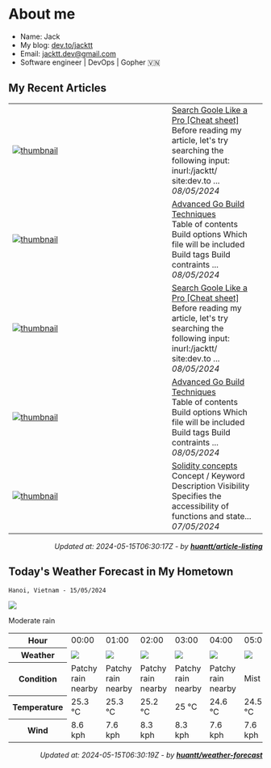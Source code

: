 # About me

- Name: Jack
- My blog: [dev.to/jacktt](https://dev.to/jacktt)
- Email: [jacktt.dev@gmail.com](mailto:jacktt.dev@gmail.com)
- Software engineer | DevOps | Gopher 🇻🇳

## My Recent Articles

<table>
        <tr>
            <td width="300px">
                <a href="https://dev.to/jacktt/search-goole-like-a-pro-cheat-sheet-4f53">
                    <img src="https://dynamic-thumbnail-dev-to.vercel.app/article/1846654/thumbnail?t=2024-05-15%2006%3a30%3a17.422647895%20%2b0000%20UTC%20m%3d%2b0.026339921" alt="thumbnail">
                </a>
            </td>
            <td>
                <a href="https://dev.to/jacktt/search-goole-like-a-pro-cheat-sheet-4f53">Search Goole Like a Pro [Cheat sheet]</a>
                <div>Before reading my article, let&#39;s try searching the following input:    inurl:/jacktt/ site:dev.to    ...</div>
                <div><i>08/05/2024</i></div>
            </td>
        </tr>
        <tr>
            <td width="300px">
                <a href="https://dev.to/jacktt/advanced-go-build-techniques-4fk1">
                    <img src="https://dynamic-thumbnail-dev-to.vercel.app/article/1846653/thumbnail?t=2024-05-15%2006%3a30%3a17.422647895%20%2b0000%20UTC%20m%3d%2b0.026339921" alt="thumbnail">
                </a>
            </td>
            <td>
                <a href="https://dev.to/jacktt/advanced-go-build-techniques-4fk1">Advanced Go Build Techniques</a>
                <div>Table of contents   Build options Which file will be included Build tags Build contraints           ...</div>
                <div><i>08/05/2024</i></div>
            </td>
        </tr>
        <tr>
            <td width="300px">
                <a href="https://dev.to/jacktt/search-goole-like-a-pro-cheat-sheet-536m">
                    <img src="https://dynamic-thumbnail-dev-to.vercel.app/article/1846357/thumbnail?t=2024-05-15%2006%3a30%3a17.422647895%20%2b0000%20UTC%20m%3d%2b0.026339921" alt="thumbnail">
                </a>
            </td>
            <td>
                <a href="https://dev.to/jacktt/search-goole-like-a-pro-cheat-sheet-536m">Search Goole Like a Pro [Cheat sheet]</a>
                <div>Before reading my article, let&#39;s try searching the following input:    inurl:/jacktt/ site:dev.to    ...</div>
                <div><i>08/05/2024</i></div>
            </td>
        </tr>
        <tr>
            <td width="300px">
                <a href="https://dev.to/jacktt/advanced-go-build-techniques-29ef">
                    <img src="https://dynamic-thumbnail-dev-to.vercel.app/article/1846356/thumbnail?t=2024-05-15%2006%3a30%3a17.422647895%20%2b0000%20UTC%20m%3d%2b0.026339921" alt="thumbnail">
                </a>
            </td>
            <td>
                <a href="https://dev.to/jacktt/advanced-go-build-techniques-29ef">Advanced Go Build Techniques</a>
                <div>Table of contents   Build options Which file will be included Build tags Build contraints           ...</div>
                <div><i>08/05/2024</i></div>
            </td>
        </tr>
        <tr>
            <td width="300px">
                <a href="https://dev.to/jacktt/solidity-concepts-1p85">
                    <img src="https://dynamic-thumbnail-dev-to.vercel.app/article/1844657/thumbnail?t=2024-05-15%2006%3a30%3a17.422647895%20%2b0000%20UTC%20m%3d%2b0.026339921" alt="thumbnail">
                </a>
            </td>
            <td>
                <a href="https://dev.to/jacktt/solidity-concepts-1p85">Solidity concepts</a>
                <div>Concept / Keyword Description     Visibility Specifies the accessibility of functions and state...</div>
                <div><i>07/05/2024</i></div>
            </td>
        </tr>
</table>

<div align="right">

*Updated at: 2024-05-15T06:30:17Z - by **[huantt/article-listing](https://github.com/huantt/article-listing)***

</div>


## Today's Weather Forecast in My Hometown



`Hanoi, Vietnam - 15/05/2024`

<img src="https://cdn.weatherapi.com/weather/64x64/day/302.png"/>

Moderate rain


<table>
    <tr>
        <th>Hour</th>
        <td>00:00</td><td>01:00</td><td>02:00</td><td>03:00</td><td>04:00</td><td>05:00</td><td>06:00</td><td>07:00</td><td>08:00</td><td>09:00</td><td>10:00</td><td>11:00</td><td>12:00</td><td>13:00</td><td>14:00</td><td>15:00</td><td>16:00</td><td>17:00</td><td>18:00</td><td>19:00</td><td>20:00</td><td>21:00</td><td>22:00</td><td>23:00</td>
    </tr>
    <tr>
        <th>Weather</th>
        <td><img src="https://cdn.weatherapi.com/weather/64x64/night/176.png"></img></td><td><img src="https://cdn.weatherapi.com/weather/64x64/night/176.png"></img></td><td><img src="https://cdn.weatherapi.com/weather/64x64/night/176.png"></img></td><td><img src="https://cdn.weatherapi.com/weather/64x64/night/176.png"></img></td><td><img src="https://cdn.weatherapi.com/weather/64x64/night/176.png"></img></td><td><img src="https://cdn.weatherapi.com/weather/64x64/night/143.png"></img></td><td><img src="https://cdn.weatherapi.com/weather/64x64/day/176.png"></img></td><td><img src="https://cdn.weatherapi.com/weather/64x64/day/176.png"></img></td><td><img src="https://cdn.weatherapi.com/weather/64x64/day/176.png"></img></td><td><img src="https://cdn.weatherapi.com/weather/64x64/day/176.png"></img></td><td><img src="https://cdn.weatherapi.com/weather/64x64/day/176.png"></img></td><td><img src="https://cdn.weatherapi.com/weather/64x64/day/176.png"></img></td><td><img src="https://cdn.weatherapi.com/weather/64x64/day/176.png"></img></td><td><img src="https://cdn.weatherapi.com/weather/64x64/day/116.png"></img></td><td><img src="https://cdn.weatherapi.com/weather/64x64/day/176.png"></img></td><td><img src="https://cdn.weatherapi.com/weather/64x64/day/266.png"></img></td><td><img src="https://cdn.weatherapi.com/weather/64x64/day/353.png"></img></td><td><img src="https://cdn.weatherapi.com/weather/64x64/day/266.png"></img></td><td><img src="https://cdn.weatherapi.com/weather/64x64/day/353.png"></img></td><td><img src="https://cdn.weatherapi.com/weather/64x64/night/176.png"></img></td><td><img src="https://cdn.weatherapi.com/weather/64x64/night/353.png"></img></td><td><img src="https://cdn.weatherapi.com/weather/64x64/night/353.png"></img></td><td><img src="https://cdn.weatherapi.com/weather/64x64/night/353.png"></img></td><td><img src="https://cdn.weatherapi.com/weather/64x64/night/353.png"></img></td>
    </tr>
    <tr>
        <th>Condition</th>
        <td width="200px">Patchy rain nearby</td><td width="200px">Patchy rain nearby</td><td width="200px">Patchy rain nearby</td><td width="200px">Patchy rain nearby</td><td width="200px">Patchy rain nearby</td><td width="200px">Mist</td><td width="200px">Patchy rain nearby</td><td width="200px">Patchy rain nearby</td><td width="200px">Patchy rain nearby</td><td width="200px">Patchy rain nearby</td><td width="200px">Patchy rain nearby</td><td width="200px">Patchy rain nearby</td><td width="200px">Patchy rain nearby</td><td width="200px">Partly cloudy</td><td width="200px">Patchy rain nearby</td><td width="200px">Light drizzle</td><td width="200px">Light rain shower</td><td width="200px">Light drizzle</td><td width="200px">Light rain shower</td><td width="200px">Patchy rain nearby</td><td width="200px">Light rain shower</td><td width="200px">Light rain shower</td><td width="200px">Light rain shower</td><td width="200px">Light rain shower</td>
    </tr>
    <tr>
        <th>Temperature</th>
        <td>25.3 °C</td><td>25.3 °C</td><td>25.2 °C</td><td>25 °C</td><td>24.6 °C</td><td>24.5 °C</td><td>24.9 °C</td><td>26.4 °C</td><td>27.8 °C</td><td>29.2 °C</td><td>30.7 °C</td><td>31.8 °C</td><td>32.5 °C</td><td>30 °C</td><td>31.2 °C</td><td>30.1 °C</td><td>29.5 °C</td><td>28.7 °C</td><td>27.2 °C</td><td>26.1 °C</td><td>25.7 °C</td><td>25.4 °C</td><td>25.4 °C</td><td>25.2 °C</td>
    </tr>
    <tr>
        <th>Wind</th>
        <td>8.6 kph</td><td>7.6 kph</td><td>8.3 kph</td><td>8.3 kph</td><td>7.6 kph</td><td>7.6 kph</td><td>7.2 kph</td><td>9.4 kph</td><td>10.1 kph</td><td>10.4 kph</td><td>9.7 kph</td><td>9.4 kph</td><td>9.4 kph</td><td>9 kph</td><td>11.9 kph</td><td>13.7 kph</td><td>13.7 kph</td><td>14.4 kph</td><td>14.4 kph</td><td>13 kph</td><td>12.6 kph</td><td>11.5 kph</td><td>11.2 kph</td><td>10.8 kph</td>
    </tr>
</table>


<div align="right">

*Updated at: 2024-05-15T06:30:19Z - by **[huantt/weather-forecast](https://github.com/huantt/weather-forecast)***

</div>


